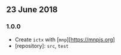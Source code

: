 ## 23 June 2018

### 1.0.0

- Create `ictx` with [`mnp`][https://mnpjs.org]
- [repository]: `src`, `test`
